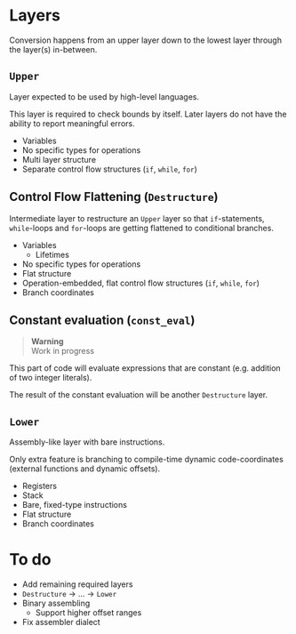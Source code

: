 # Layers

Conversion happens from an upper layer down to the lowest layer through the layer(s) in-between.

## `Upper`

Layer expected to be used by high-level languages.

This layer is required to check bounds by itself. Later layers do not have the ability to report meaningful errors.

* Variables
* No specific types for operations
* Multi layer structure
* Separate control flow structures (`if`, `while`, `for`)

## Control Flow Flattening (`Destructure`)

Intermediate layer to restructure an `Upper` layer so that `if`-statements, `while`-loops and `for`-loops are getting flattened to conditional branches.

* Variables
	* Lifetimes
* No specific types for operations
* Flat structure
* Operation-embedded, flat control flow structures (`if`, `while`, `for`)
* Branch coordinates

## Constant evaluation (`const_eval`)

> **Warning**  
> Work in progress

This part of code will evaluate expressions that are constant (e.g. addition of two integer literals).

The result of the constant evaluation will be another `Destructure` layer.

## `Lower`

Assembly-like layer with bare instructions.

Only extra feature is branching to compile-time dynamic code-coordinates (external functions and dynamic offsets).

* Registers
* Stack
* Bare, fixed-type instructions
* Flat structure
* Branch coordinates

# To do

* Add remaining required layers
* `Destructure` $\rightarrow$ ... $\rightarrow$ `Lower`
* Binary assembling
  * Support higher offset ranges
* Fix assembler dialect